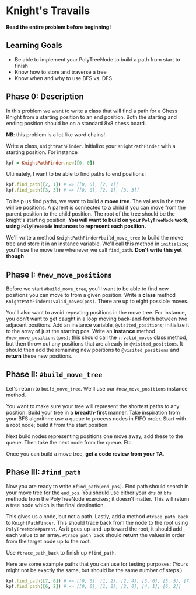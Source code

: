 # Knight's Travails

**Read the entire problem before beginning!**

## Learning Goals

* Be able to implement your PolyTreeNode to build a path from start to finish
* Know how to store and traverse a tree
* Know when and why to use BFS vs. DFS

## Phase 0: Description

In this problem we want to write a class that will find a path for a
Chess Knight from a starting position to an end position.  Both the
starting and ending position should be on a standard 8x8 chess board.

**NB**: this problem is a lot like word chains!

Write a class, `KnightPathFinder`. Initialize your `KnightPathFinder`
with a starting position. For instance

```ruby
kpf = KnightPathFinder.new([0, 0])
```

Ultimately, I want to be able to find paths to end positions:

```ruby
kpf.find_path([2, 1]) # => [[0, 0], [2, 1]]
kpf.find_path([3, 3]) # => [[0, 0], [2, 1], [3, 3]]
```

To help us find paths, we want to build a **move tree**. The values in
the tree will be positions. A parent is connected to a child if you
can move from the parent position to the child position. The root of
the tree should be the knight's starting position. **You will want to
build on your `PolyTreeNode` work, using `PolyTreeNode` instances to
represent each position.**

We'll write a method `KnightPathFinder#build_move_tree` to build the
move tree and store it in an instance variable. We'll call this method
in `initialize`; you'll use the move tree whenever we call
`find_path`. **Don't write this yet though**.

## Phase I: `#new_move_positions`

Before we start `#build_move_tree`, you'll want to be able to find new
positions you can move to from a given position. Write a **class**
method `KnightPathFinder::valid_moves(pos)`. There are up to
eight possible moves.

You'll also want to avoid repeating positions in the move tree. For
instance, you don't want to get caught in a loop moving back-and-forth
between two adjacent positions. Add an instance variable,
`@visited_positions`; initialize it to the array of just the starting
pos. Write an **instance** method `#new_move_positions(pos)`; this
should call the `::valid_moves` class method, but then throw out any
positions that are already in `@visited_positions`. It should then add
the remaining new positions to `@visited_positions` and **return**
these new positions.

## Phase II: `#build_move_tree`

Let's return to `build_move_tree`. We'll use our `#new_move_positions`
instance method.

You want to make sure your tree will represent the shortest paths to
any position. Build your tree in a **breadth-first** manner. Take
inspiration from your BFS algorithm: use a queue to process nodes in
FIFO order. Start with a root node; build it from the start position.

Next build nodes representing positions one move away, add these to
the queue. Then take the next node from the queue. Etc.

Once you can build a move tree, **get a code review from your TA**.

## Phase III: `#find_path`

Now you are ready to write `#find_path(end_pos)`. Find path should
search in your move tree for the `end_pos`. You should use either
your `dfs` or `bfs` methods from the PolyTreeNode exercises; it
doesn't matter. This will return a tree node which is the final
destination.

This gives us a node, but not a path. Lastly, add a method
`#trace_path_back` to `KnightPathFinder`. This should trace
back from the node to the root using `PolyTreeNode#parent`. As it
goes up-and-up toward the root, it should add each value to an
array. `#trace_path_back` should **return** the values in order from the
target node up to the root.

Use `#trace_path_back` to finish up `#find_path`.

Here are some example paths that you can use for testing purposes:
(Yours might not be exactly the same, but should be the same number of
steps.)

```ruby
kpf.find_path([7, 6]) # => [[0, 0], [1, 2], [2, 4], [3, 6], [5, 5], [7, 6]]
kpf.find_path([6, 2]) # => [[0, 0], [1, 2], [2, 0], [4, 1], [6, 2]]
```
